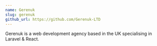 ```yaml
---
name: Gerenuk
slug: gerenuk
github_url: https://github.com/Gerenuk-LTD
---
```


Gerenuk is a web development agency based in the UK specialising in Laravel & React.
